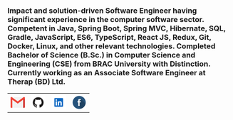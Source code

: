 ### Impact and solution-driven Software Engineer having significant experience in the computer software sector. Competent in Java, Spring Boot, Spring MVC, Hibernate, SQL, Gradle, JavaScript, ES6, TypeScript, React JS, Redux, Git, Docker, Linux, and other relevant technologies. Completed Bachelor of Science (B.Sc.) in Computer Science and Engineering (CSE) from BRAC University with Distinction. Currently working as an Associate Software Engineer at Therap (BD) Ltd.
<table>
    <tr>
      <th><a href="mailto:hrk.sakib@gmail.com" target="_blank"><img alt="Gmail" src="assets/icons/gmail.png" title="Email" width="32" height="32" /></a></th>
      <th><a href="https://github.com/MdSakibKhan" target="_blank"><img alt="GitHub" title="GitHub" height="32" width="32" src="assets/icons/github.png"></a></th>
      <th><a href="https://www.linkedin.com/in/md-sakib-khan/" target="_blank"><img alt="LinkedIn" title="LinkedIn" height="32" width="32" src="assets/icons/linkedin.png"></a></th>
      <th><a href="https://www.facebook.com/hrk.sakib" target="_blank"><img alt="Facebook" title="Facebook" height="32" width="32" src="assets/icons/facebook.png"></a></th>
    </tr>
</table>
